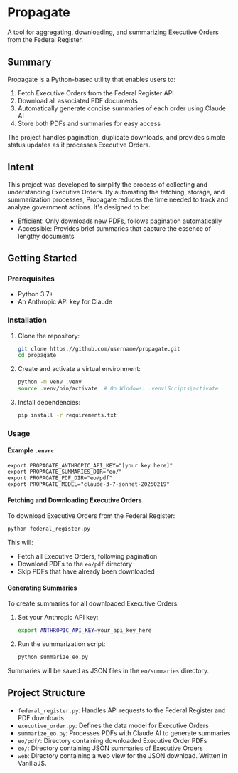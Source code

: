 # Propagate

A tool for aggregating, downloading, and summarizing Executive Orders from the Federal Register.

## Summary

Propagate is a Python-based utility that enables users to:

1. Fetch Executive Orders from the Federal Register API
2. Download all associated PDF documents
3. Automatically generate concise summaries of each order using Claude AI
4. Store both PDFs and summaries for easy access

The project handles pagination, duplicate downloads, and provides simple status updates as it processes Executive Orders.

## Intent

This project was developed to simplify the process of collecting and understanding Executive Orders. By automating the fetching, storage, and summarization processes, Propagate reduces the time needed to track and analyze government actions. It's designed to be:

- Efficient: Only downloads new PDFs, follows pagination automatically
- Accessible: Provides brief summaries that capture the essence of lengthy documents

## Getting Started

### Prerequisites

- Python 3.7+
- An Anthropic API key for Claude

### Installation

1. Clone the repository:
   ```bash
   git clone https://github.com/username/propagate.git
   cd propagate
   ```

2. Create and activate a virtual environment:
   ```bash
   python -m venv .venv
   source .venv/bin/activate  # On Windows: .venv\Scripts\activate
   ```

3. Install dependencies:
   ```bash
   pip install -r requirements.txt
   ```

### Usage

#### Example `.envrc`

```
export PROPAGATE_ANTHROPIC_API_KEY="[your key here]"
export PROPAGATE_SUMMARIES_DIR="eo/"
export PROPAGATE_PDF_DIR="eo/pdf"
export PROPAGATE_MODEL="claude-3-7-sonnet-20250219"
```

#### Fetching and Downloading Executive Orders

To download Executive Orders from the Federal Register:

```bash
python federal_register.py
```

This will:
- Fetch all Executive Orders, following pagination
- Download PDFs to the `eo/pdf` directory
- Skip PDFs that have already been downloaded

#### Generating Summaries

To create summaries for all downloaded Executive Orders:

1. Set your Anthropic API key:
   ```bash
   export ANTHROPIC_API_KEY=your_api_key_here
   ```

2. Run the summarization script:
   ```bash
   python summarize_eo.py
   ```

Summaries will be saved as JSON files in the `eo/summaries` directory.

## Project Structure

- `federal_register.py`: Handles API requests to the Federal Register and PDF downloads
- `executive_order.py`: Defines the data model for Executive Orders
- `summarize_eo.py`: Processes PDFs with Claude AI to generate summaries
- `eo/pdf/`: Directory containing downloaded Executive Order PDFs
- `eo/`: Directory containing JSON summaries of Executive Orders
- `web`: Directory containing a web view for the JSON download. Written in VanillaJS.
